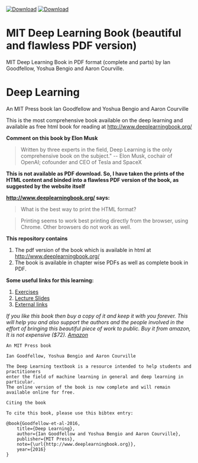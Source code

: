 [![Download](https://img.shields.io/badge/download-bookmarked%20book-orange.svg)](https://github.com/janishar/mit-deep-learning-book-pdf/blob/master/complete-book-pdf/Ian%20Goodfellow%2C%20Yoshua%20Bengio%2C%20Aaron%20Courville%20-%20Deep%20Learning%20(2017%2C%20MIT).pdf)
[![Download](https://img.shields.io/badge/download-book-brightgreen.svg)](https://github.com/janishar/mit-deep-learning-book-pdf/raw/master/complete-book-pdf/deeplearningbook.pdf)

# MIT Deep Learning Book (beautiful and flawless PDF version)
MIT Deep Learning Book in PDF format (complete and parts) by Ian Goodfellow, Yoshua Bengio and Aaron Courville.


# Deep Learning
An MIT Press book
Ian Goodfellow and Yoshua Bengio and Aaron Courville

This is the most comprehensive book available on the deep learning and available as free html book for reading at http://www.deeplearningbook.org/

**Comment on this book by Elon Musk**
>Written by three experts in the field, Deep Learning is the only comprehensive book on the subject." -- Elon Musk, cochair of OpenAI; cofounder and CEO of Tesla and SpaceX

**This is not available as PDF download. So, I have taken the prints of the HTML content and binded into a flawless PDF version of the book, as suggested by the website itself**

**http://www.deeplearningbook.org/ says:**
>What is the best way to print the HTML format?

>Printing seems to work best printing directly from the browser, using Chrome. Other browsers do not work as well.

**This repository contains**
1. The pdf version of the book which is available in html at http://www.deeplearningbook.org/
2. The book is available in chapter wise PDFs as well as complete book in PDF.

**Some useful links for this learning:**
1. [Exercises](http://www.deeplearningbook.org/exercises.html)
2. [Lecture Slides](http://www.deeplearningbook.org/lecture_slides.html)
3. [External links](http://www.deeplearningbook.org/external.html)

*If you like this book then buy a copy of it and keep it with you forever. This will help you and also support the authors and the people involved in the effort of bringing this beautiful piece of work to public. Buy it from amazon, It is not expensive ($72). [Amazon](https://www.amazon.com/Deep-Learning-Adaptive-Computation-Machine/dp/0262035618)*



```
An MIT Press book

Ian Goodfellow, Yoshua Bengio and Aaron Courville

The Deep Learning textbook is a resource intended to help students and practitioners
enter the field of machine learning in general and deep learning in particular. 
The online version of the book is now complete and will remain available online for free. 

Citing the book

To cite this book, please use this bibtex entry:

@book{Goodfellow-et-al-2016,
    title={Deep Learning},
    author={Ian Goodfellow and Yoshua Bengio and Aaron Courville},
    publisher={MIT Press},
    note={\url{http://www.deeplearningbook.org}},
    year={2016}
}
```


